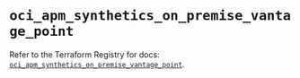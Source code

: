 # `oci_apm_synthetics_on_premise_vantage_point`

Refer to the Terraform Registry for docs: [`oci_apm_synthetics_on_premise_vantage_point`](https://registry.terraform.io/providers/oracle/oci/6.37.0/docs/resources/apm_synthetics_on_premise_vantage_point).
